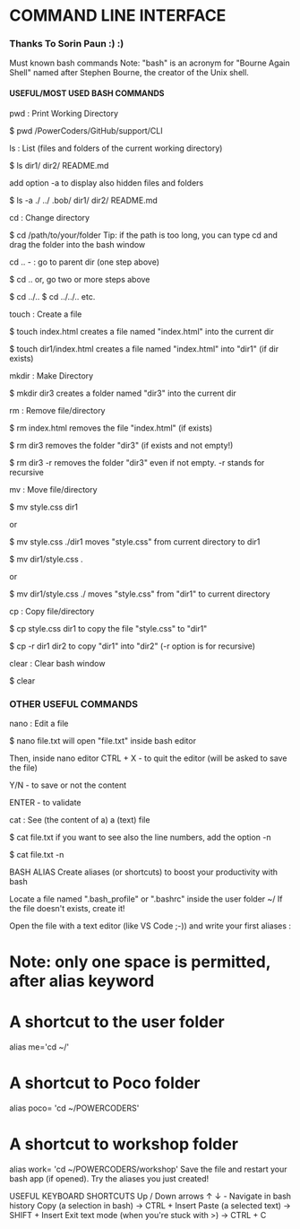 # COMMAND LINE INTERFACE  

### Thanks To Sorin Paun  :) :)

Must known bash commands
Note: "bash" is an acronym for "Bourne Again Shell" named after Stephen Bourne, the creator of the Unix shell.




#### USEFUL/MOST USED BASH COMMANDS
pwd : Print Working Directory

$ pwd
/PowerCoders/GitHub/support/CLI

ls : List (files and folders of the current working directory)

$ ls
dir1/  dir2/  README.md

add option -a to display also hidden files and folders

$ ls -a
./  ../  .bob/  dir1/  dir2/  README.md

cd : Change directory

$ cd /path/to/your/folder
Tip: if the path is too long, you can type cd and drag the folder into the bash window

cd .. - :  go to parent dir (one step above)

$ cd ..
or, go two or more steps above

$ cd ../..
$ cd ../../..
etc.

touch : Create a file

$ touch index.html
creates a file named "index.html" into the current dir

$ touch dir1/index.html
creates a file named "index.html" into "dir1" (if dir exists)


mkdir : Make Directory

$ mkdir dir3
creates a folder named "dir3" into the current dir


rm : Remove file/directory

$ rm index.html
removes the file "index.html" (if exists)

$ rm dir3
removes the folder "dir3" (if exists and not empty!)

$ rm dir3 -r
removes the folder "dir3" even if not empty. -r stands for recursive

mv : Move file/directory

$ mv style.css dir1

or

$ mv style.css ./dir1
moves "style.css" from current directory to dir1

$ mv dir1/style.css .

or

$ mv dir1/style.css ./
moves "style.css" from "dir1" to current directory


cp : Copy file/directory

$ cp style.css dir1
to copy the file "style.css" to "dir1"

$ cp -r dir1 dir2
to copy "dir1" into "dir2" (-r option is for recursive)


clear : Clear bash window

$ clear 

### OTHER USEFUL COMMANDS
nano : 
Edit a file

$ nano file.txt
will open "file.txt" inside bash editor

Then, inside nano editor
CTRL + X - to quit the editor (will be asked to save the file)

Y/N - to save or not the content

ENTER - to validate


cat : See (the content of a) a (text) file

$ cat file.txt
if you want to see also the line numbers, add the option -n

$ cat file.txt -n


BASH ALIAS
Create aliases (or shortcuts) to boost your productivity with bash

Locate a file named ".bash_profile" or ".bashrc" inside the user folder ~/
If the file doesn't exists, create it!

Open the file with a text editor (like VS Code ;-)) and write your first aliases :

# Note: only one space is permitted, after alias keyword
# A shortcut to the user folder
alias me='cd ~/'

# A shortcut to Poco folder
alias poco= 'cd ~/POWERCODERS'

# A shortcut to workshop folder
alias work= 'cd ~/POWERCODERS/workshop'
Save the file and restart your bash app (if opened).
Try the aliases you just created!



USEFUL KEYBOARD SHORTCUTS
Up / Down arrows ↑ ↓ - Navigate in bash history
Copy (a selection in bash) → CTRL + Insert
Paste (a selected text) → SHIFT + Insert
Exit text mode (when you're stuck with >) → CTRL + C

